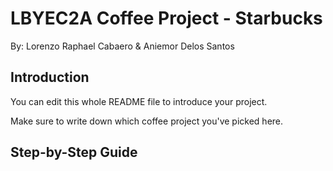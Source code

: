 # LBYEC2A Coffee Project - Starbucks
By: Lorenzo Raphael Cabaero & Aniemor Delos Santos

## Introduction
You can edit this whole README file to introduce your project.

Make sure to write down which coffee project you've picked here.



## Step-by-Step Guide

